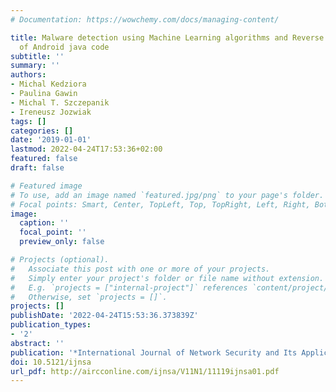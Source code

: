 ```yaml
---
# Documentation: https://wowchemy.com/docs/managing-content/

title: Malware detection using Machine Learning algorithms and Reverse Engineering
  of Android java code
subtitle: ''
summary: ''
authors:
- Michal Kedziora
- Paulina Gawin
- Michal T. Szczepanik
- Ireneusz Jozwiak
tags: []
categories: []
date: '2019-01-01'
lastmod: 2022-04-24T17:53:36+02:00
featured: false
draft: false

# Featured image
# To use, add an image named `featured.jpg/png` to your page's folder.
# Focal points: Smart, Center, TopLeft, Top, TopRight, Left, Right, BottomLeft, Bottom, BottomRight.
image:
  caption: ''
  focal_point: ''
  preview_only: false

# Projects (optional).
#   Associate this post with one or more of your projects.
#   Simply enter your project's folder or file name without extension.
#   E.g. `projects = ["internal-project"]` references `content/project/deep-learning/index.md`.
#   Otherwise, set `projects = []`.
projects: []
publishDate: '2022-04-24T15:53:36.373839Z'
publication_types:
- '2'
abstract: ''
publication: '*International Journal of Network Security and Its Applications*'
doi: 10.5121/ijnsa
url_pdf: http://aircconline.com/ijnsa/V11N1/11119ijnsa01.pdf
---
```

